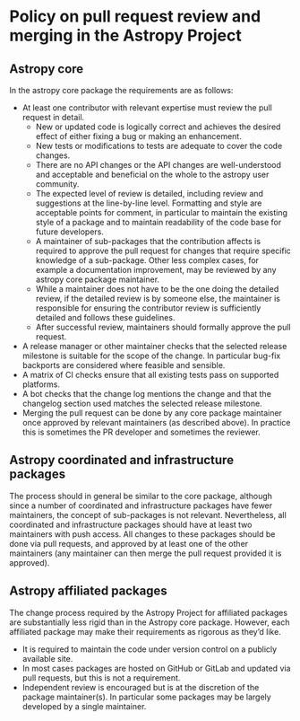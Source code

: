 # Policy on pull request review and merging in the Astropy Project

## Astropy core

In the astropy core package the requirements are as follows:

- At least one contributor with relevant expertise must review the pull request
  in detail.
  - New or updated code is logically correct and achieves the desired effect of
    either fixing a bug or making an enhancement.
  - New tests or modifications to tests are adequate to cover the code changes.
  - There are no API changes or the API changes are well-understood and
    acceptable and beneficial on the whole to the astropy user community.
  - The expected level of review is detailed, including review and suggestions
    at the line-by-line level.  Formatting and style are acceptable points for
    comment, in particular to maintain the existing style of a package and to
    maintain readability of the code base for future developers.
  - A maintainer of  sub-packages that the contribution affects is required to
    approve the pull request for changes that require specific knowledge of a
    sub-package.  Other less complex cases, for example a documentation
    improvement, may be reviewed by any astropy core package maintainer.
  - While a maintainer does not have to be the one doing the detailed review, if
    the detailed review is by someone else, the maintainer is responsible for
    ensuring the contributor review is sufficiently detailed and follows these
    guidelines.
  - After successful review, maintainers should formally approve the pull
    request.
- A release manager or other maintainer checks that the selected release
  milestone is suitable for the scope of the change.  In particular bug-fix
  backports are considered where feasible and sensible.
- A matrix of CI checks ensure that all existing tests pass on supported
  platforms.
- A bot checks that the change log mentions the change and that the changelog
  section used matches the selected release milestone.
- Merging the pull request can be done by any core package maintainer once
  approved by relevant maintainers (as described above).  In practice this is
  sometimes the PR developer and sometimes the reviewer.

## Astropy coordinated and infrastructure packages

The process should in general be similar to the core package, although since a
number of coordinated and infrastructure packages have fewer maintainers, the
concept of sub-packages is not relevant. Nevertheless, all coordinated and
infrastructure packages should have at least two maintainers with push access.
All changes to these packages should be done via pull requests, and approved by
at least one of the other maintainers (any maintainer can then merge the pull
request provided it is approved).

## Astropy affiliated packages

The change process required by the Astropy Project for affiliated packages are
substantially less rigid than in the Astropy core package. However, each
affiliated package may make their requirements as rigorous as they’d like.
- It is required to maintain the code under version control on a publicly
  available site.
- In most cases packages are hosted on GitHub or GitLab and updated via pull
  requests, but this is not a requirement.
- Independent review is encouraged but is at the discretion of the package
  maintainer(s).  In particular some packages may be largely developed by a
  single maintainer.

